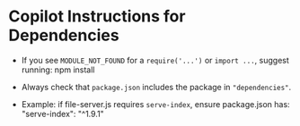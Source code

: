 # Copilot Instructions for Dependencies

- If you see `MODULE_NOT_FOUND` for a `require('...')` or `import ...`, 
  suggest running:
  npm install <package-name>

- Always check that `package.json` includes the package in `"dependencies"`.
- Example: if file-server.js requires `serve-index`, ensure package.json has:
  "serve-index": "^1.9.1"
